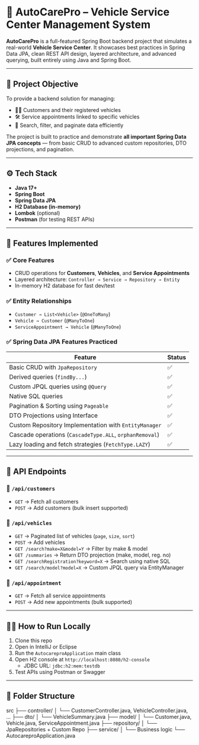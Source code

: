 # 🚗 AutoCarePro – Vehicle Service Center Management System

**AutoCarePro** is a full-featured Spring Boot backend project that simulates a real-world **Vehicle Service Center**. It showcases best practices in Spring Data JPA, clean REST API design, layered architecture, and advanced querying, built entirely using Java and Spring Boot.

---

## 📌 Project Objective

To provide a backend solution for managing:
- 🧑‍🔧 Customers and their registered vehicles
- 🛠️ Service appointments linked to specific vehicles
- 🔎 Search, filter, and paginate data efficiently

The project is built to practice and demonstrate **all important Spring Data JPA concepts** — from basic CRUD to advanced custom repositories, DTO projections, and pagination.

---

## ⚙️ Tech Stack

- **Java 17+**
- **Spring Boot**
- **Spring Data JPA**
- **H2 Database (in-memory)**
- **Lombok** (optional)
- **Postman** (for testing REST APIs)

---

## 🧱 Features Implemented

### ✅ Core Features
- CRUD operations for **Customers**, **Vehicles**, and **Service Appointments**
- Layered architecture: `Controller → Service → Repository → Entity`
- In-memory H2 database for fast dev/test

### ✅ Entity Relationships
- `Customer → List<Vehicle>` (`@OneToMany`)
- `Vehicle → Customer` (`@ManyToOne`)
- `ServiceAppointment → Vehicle` (`@ManyToOne`)

### ✅ Spring Data JPA Features Practiced

| Feature | Status |
|--------|--------|
| Basic CRUD with `JpaRepository` | ✅ |
| Derived queries (`findBy...`) | ✅ |
| Custom JPQL queries using `@Query` | ✅ |
| Native SQL queries | ✅ |
| Pagination & Sorting using `Pageable` | ✅ |
| DTO Projections using Interface | ✅ |
| Custom Repository Implementation with `EntityManager` | ✅ |
| Cascade operations (`CascadeType.ALL`, `orphanRemoval`) | ✅ |
| Lazy loading and fetch strategies (`FetchType.LAZY`) | ✅ |

---

## 🧪 API Endpoints

### 📍 `/api/customers`
- `GET` → Fetch all customers
- `POST` → Add customers (bulk insert supported)

### 📍 `/api/vehicles`
- `GET` → Paginated list of vehicles (`page`, `size`, `sort`)
- `POST` → Add vehicles
- `GET /search?make=X&model=Y` → Filter by make & model
- `GET /summaries` → Return DTO projection (make, model, reg. no)
- `GET /searchRegistration?keyword=X` → Search using native SQL
- `GET /search/model?model=X` → Custom JPQL query via EntityManager

### 📍 `/api/appointment`
- `GET` → Fetch all service appointments
- `POST` → Add new appointments (bulk supported)

---

## 🧑‍💻 How to Run Locally

1. Clone this repo
2. Open in IntelliJ or Eclipse
3. Run the `AutocareproApplication` main class
4. Open H2 console at `http://localhost:8080/h2-console`  
   - JDBC URL: `jdbc:h2:mem:testdb`
5. Test APIs using Postman or Swagger

---

## 📌 Folder Structure

src
├── controller/
│ └── CustomerController.java, VehicleController.java, ...
├── dto/
│ └── VehicleSummary.java
├── model/
│ └── Customer.java, Vehicle.java, ServiceAppointment.java
├── repository/
│ └── JpaRepositories + Custom Repo
├── service/
│ └── Business logic
└── AutocareproApplication.java
